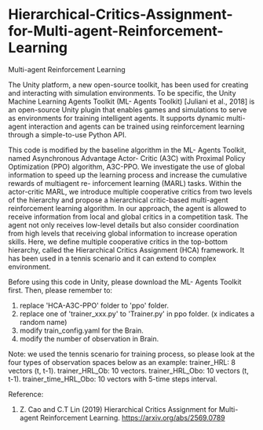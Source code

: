 # Hierarchical-Critics-Assignment-for-Multi-agent-Reinforcement-Learning
Multi-agent Reinforcement Learning

The Unity platform, a new open-source toolkit, has been used for creating and interacting with simulation environments. To be specific, the Unity Machine Learning Agents Toolkit (ML- Agents Toolkit) [Juliani et al., 2018] is an open-source Unity plugin that enables games and simulations to serve as environments for training intelligent agents. 
It supports dynamic multi-agent interaction and agents can be trained using reinforcement learning through a simple-to-use Python API.

This code is modified by the baseline algorithm in the ML- Agents Toolkit, named Asynchronous Advantage Actor- Critic (A3C) with Proximal Policy Optimization (PPO) algorithm, A3C-PPO. We investigate the use of global information to speed up the learning process and increase the cumulative rewards of multiagent re- inforcement learning (MARL) tasks. Within the actor-critic MARL, we introduce multiple cooperative critics from two levels of the hierarchy and propose a hierarchical critic-based multi-agent reinforcement learning algorithm. 
In our approach, the agent is allowed to receive information from local and global critics in a competition task. The agent not only receives low-level details but also consider coordination from high levels that receiving global information to increase operation skills. Here, we define multiple cooperative critics in the top-bottom hierarchy, called the Hierarchical Critics Assignment (HCA) framework. It has been used in a tennis scenario and it can extend to complex environment.

Before using this code in Unity, please download the ML- Agents Toolkit first.
Then, please remember to:
1. replace 'HCA-A3C-PPO' folder to 'ppo' folder.
2. replace one of 'trainer_xxx.py' to 'Trainer.py' in ppo folder.  (x indicates a random name)
3. modify train_config.yaml for the Brain.
4. modify the number of observation in Brain.

Note: we used the tennis scenario for training process, so please look at the four types of observation spaces below as an example:
trainer_HRL: 8 vectors (t, t-1).
trainer_HRL_Ob: 10 vectors.
trainer_HRL_Obo: 10 vectors (t, t-1).
trainer_time_HRL_Obo: 10 vectors with 5-time steps interval.

Reference:
1. Z. Cao and C.T Lin (2019) Hierarchical Critics Assignment for Multi-agent Reinforcement Learning.
https://arxiv.org/abs/2569.0789
